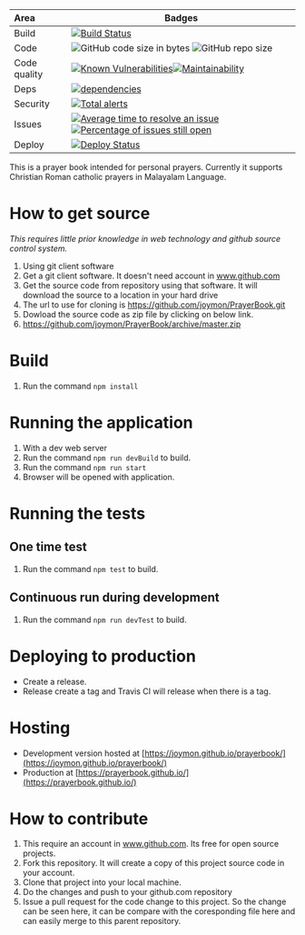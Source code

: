 | Area | Badges |
|:---|---|
| Build | [![Build Status](https://travis-ci.org/joymon/prayerbook.svg)](https://travis-ci.org/joymon/prayerbook)|
| Code | ![GitHub code size in bytes](https://img.shields.io/github/languages/code-size/joymon/prayerbook) ![GitHub repo size](https://img.shields.io/github/repo-size/joymon/prayerbook)  |
| Code quality | [![Known Vulnerabilities](https://snyk.io/test/github/joymon/prayerbook/badge.svg?targetFile=package.json)](https://snyk.io/test/github/joymon/prayerbook?targetFile=package.json)[![Maintainability](https://api.codeclimate.com/v1/badges/15c9bcf2a0f9a4363804/maintainability)](https://codeclimate.com/github/joymon/PrayerBook/maintainability)
| Deps | [![dependencies](https://david-dm.org/joymon/prayerbook.svg)](https://david-dm.org/joymon/prayerbook)|
| Security | [![Total alerts](https://img.shields.io/lgtm/alerts/g/joymon/prayerbook.svg?logo=lgtm&logoWidth=18)](https://lgtm.com/projects/g/joymon/prayerbook/alerts/) |
| Issues | [![Average time to resolve an issue](http://isitmaintained.com/badge/resolution/joymon/prayerbook.svg)](http://isitmaintained.com/project/joymon/prayerbook.in "Average time to resolve an issue") [![Percentage of issues still open](http://isitmaintained.com/badge/open/joymon/prayerbook.svg)](http://isitmaintained.com/project/joymon/prayerbook "Percentage of issues still open") |
| Deploy | [![Deploy Status](https://travis-ci.org/joymon/prayerbook.svg)](https://travis-ci.org/joymon/prayerbook) |

This is a prayer book intended for personal prayers. Currently it supports Christian Roman catholic prayers in Malayalam Language.

# How to get source

*This requires little prior knowledge in web technology and github source control system.*

1. Using git client software
 1. Get a git client software. It doesn't need account in www.github.com
 2. Get the source code from repository using that software. It will download the source to a location in your hard drive
  1. The url to use for cloning is https://github.com/joymon/PrayerBook.git  
2. Dowload the source code as zip file by clicking on below link.
 1. https://github.com/joymon/PrayerBook/archive/master.zip

# Build

1. Run the command `npm install`

# Running the application
1. With a dev web server
 1. Run the command `npm run devBuild` to build. 
 2. Run the command `npm run start`
 3. Browser will be opened with application.

# Running the tests
## One time test
1. Run the command `npm test` to build. 
## Continuous run during development
1. Run the command `npm run devTest` to build. 

# Deploying to production

- Create a release.
- Release create a tag and Travis CI will release when there is a tag.

# Hosting

- Development version hosted at [https://joymon.github.io/prayerbook/](https://joymon.github.io/prayerbook/)
- Production at [https://prayerbook.github.io/](https://prayerbook.github.io/)

# How to contribute 
1. This require an account in www.github.com. Its free for open source projects.
2. Fork this repository. It will create a copy of this project source code in your account.
3. Clone that project into your local machine.
4. Do the changes and push to your github.com repository
5. Issue a pull request for the code change to this project. So the change can be seen here, it can be compare with the coresponding file here and can easily merge to this parent repository.
 
 
